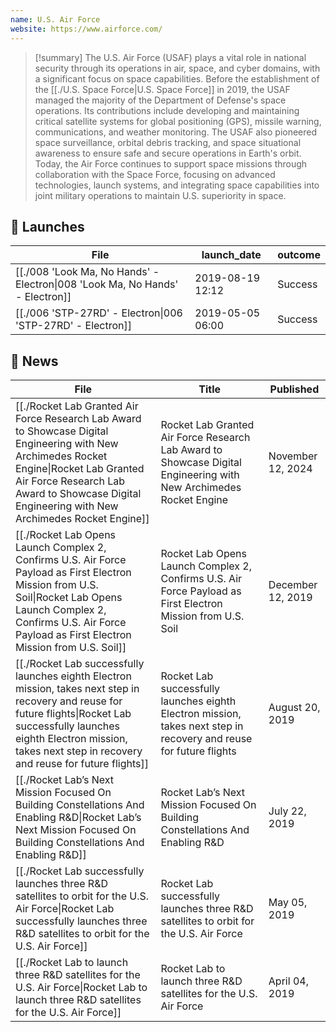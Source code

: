 ```yaml
---
name: U.S. Air Force
website: https://www.airforce.com/
---
```


>[!summary]
>The U.S. Air Force (USAF) plays a vital role in national security through its operations in air, space, and cyber domains, with a significant focus on space capabilities. Before the establishment of the [[./U.S. Space Force|U.S. Space Force]] in 2019, the USAF managed the majority of the Department of Defense's space operations. Its contributions include developing and maintaining critical satellite systems for global positioning (GPS), missile warning, communications, and weather monitoring. The USAF also pioneered space surveillance, orbital debris tracking, and space situational awareness to ensure safe and secure operations in Earth's orbit. Today, the Air Force continues to support space missions through collaboration with the Space Force, focusing on advanced technologies, launch systems, and integrating space capabilities into joint military operations to maintain U.S. superiority in space.
## 🚀 Launches

| File                                                                                          | launch_date      | outcome |
| --------------------------------------------------------------------------------------------- | ---------------- | ------- |
| [[./008 'Look Ma, No Hands' - Electron\|008 'Look Ma, No Hands' - Electron]] | 2019-08-19 12:12 | Success |
| [[./006 'STP-27RD' - Electron\|006 'STP-27RD' - Electron]]                   | 2019-05-05 06:00 | Success |

## 📰 News
| File                                                                                                                                                                                                                                                 | Title                                                                                                                | Published         |
| ---------------------------------------------------------------------------------------------------------------------------------------------------------------------------------------------------------------------------------------------------- | -------------------------------------------------------------------------------------------------------------------- | ----------------- |
| [[./Rocket Lab Granted Air Force Research Lab Award to Showcase Digital Engineering with New Archimedes Rocket Engine\|Rocket Lab Granted Air Force Research Lab Award to Showcase Digital Engineering with New Archimedes Rocket Engine]]     | Rocket Lab Granted Air Force Research Lab Award to Showcase Digital Engineering with New Archimedes Rocket Engine    | November 12, 2024 |
| [[./Rocket Lab Opens Launch Complex 2, Confirms U.S. Air Force Payload as First Electron Mission from U.S. Soil\|Rocket Lab Opens Launch Complex 2, Confirms U.S. Air Force Payload as First Electron Mission from U.S. Soil]]                 | Rocket Lab Opens Launch Complex 2, Confirms U.S. Air Force Payload as First Electron Mission from U.S. Soil          | December 12, 2019 |
| [[./Rocket Lab successfully launches eighth Electron mission,  takes next step in recovery and reuse for future flights\|Rocket Lab successfully launches eighth Electron mission,  takes next step in recovery and reuse for future flights]] | Rocket Lab successfully launches eighth Electron mission,  takes next step in recovery and reuse for future flights  | August 20, 2019   |
| [[./Rocket Lab’s Next Mission Focused On Building Constellations And Enabling R&D\|Rocket Lab’s Next Mission Focused On Building Constellations And Enabling R&D]]                                                                             | Rocket Lab’s Next Mission Focused On Building Constellations And Enabling R&D                                        | July 22, 2019     |
| [[./Rocket Lab successfully launches three R&D satellites to orbit for the U.S. Air Force\|Rocket Lab successfully launches three R&D satellites to orbit for the U.S. Air Force]]                                                             | Rocket Lab successfully launches three R&D satellites to orbit for the U.S. Air Force                                | May 05, 2019      |
| [[./Rocket Lab to launch three R&D satellites for the U.S. Air Force\|Rocket Lab to launch three R&D satellites for the U.S. Air Force]]                                                                                                       | Rocket Lab to launch three R&D satellites for the U.S. Air Force                                                     | April 04, 2019    |

